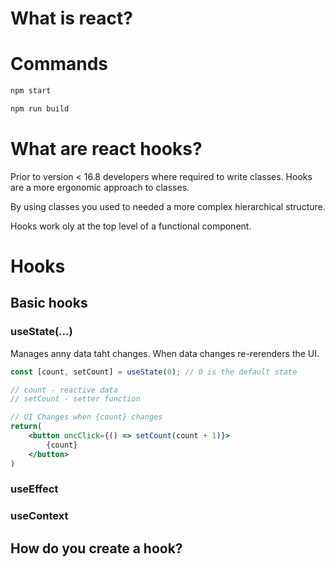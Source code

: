 # What is react?

# Commands
```bash
npm start
```

```bash
npm run build
```

# What are react hooks?
Prior to version < 16.8 developers where required to write classes.
Hooks are a more ergonomic approach to classes.

By using classes you used to needed a more complex hierarchical structure.

Hooks work oly at the top level of a functional component.

# Hooks
## Basic hooks
### useState(...)
Manages anny data taht changes.
When data changes re-rerenders the UI.

```jsx
const [count, setCount] = useState(0); // 0 is the default state

// count - reactive data
// setCount - setter function

// UI Changes when {count} changes
return(
    <button oncClick={() => setCount(count + 1)}>
        {count}
    </button>
)
```

### useEffect

### useContext

## How do you create a hook? 